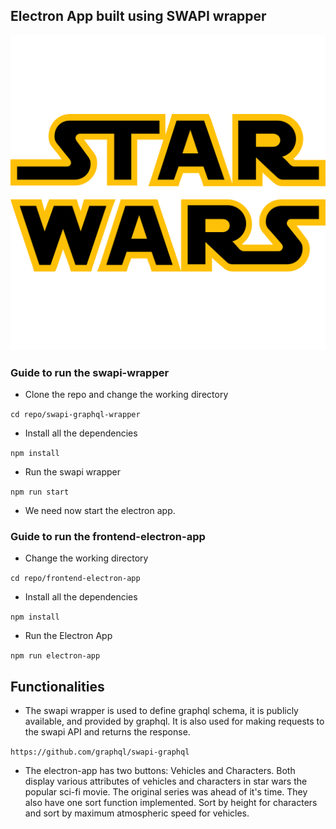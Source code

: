 ## Electron App built using SWAPI wrapper

![alt text](star_wars_logo.png "star-wars-logo")

### Guide to run the swapi-wrapper

- Clone the repo and change the working directory

`cd repo/swapi-graphql-wrapper`

- Install all the dependencies

`npm install`

- Run the swapi wrapper

`npm run start`

- We need now start the electron app.

### Guide to run the frontend-electron-app

- Change the working directory

`cd repo/frontend-electron-app`

- Install all the dependencies

`npm install`

- Run the Electron App

`npm run electron-app`

## Functionalities

- The swapi wrapper is used to define graphql schema, it is publicly available, and provided by graphql. It is also used for making requests to the swapi API and returns the response.

`https://github.com/graphql/swapi-graphql`

- The electron-app has two buttons: Vehicles and Characters. Both display various attributes of vehicles and characters in star wars the popular sci-fi movie. The original series was ahead of it's time. They also have one sort function implemented. Sort by height for characters and sort by maximum atmospheric speed for vehicles.
